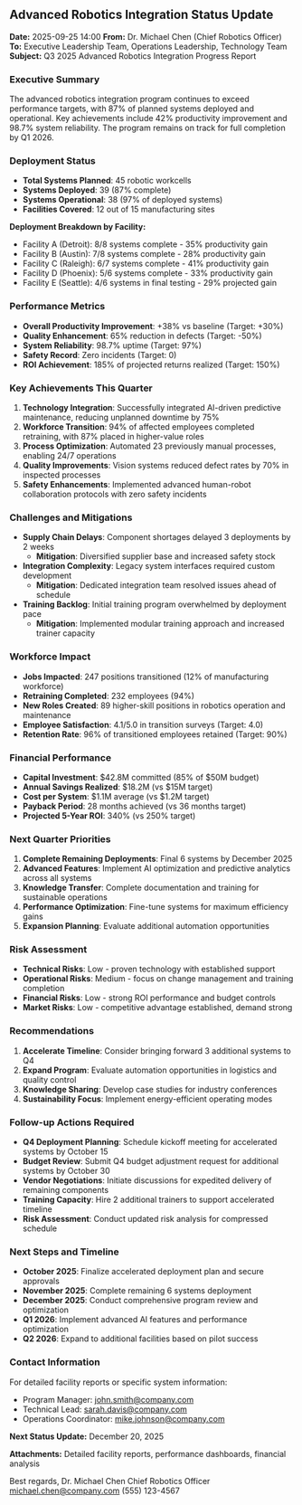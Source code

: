 ## Advanced Robotics Integration Status Update

**Date:** 2025-09-25 14:00
**From:** Dr. Michael Chen (Chief Robotics Officer)
**To:** Executive Leadership Team, Operations Leadership, Technology Team
**Subject:** Q3 2025 Advanced Robotics Integration Progress Report

### Executive Summary
The advanced robotics integration program continues to exceed performance targets, with 87% of planned systems deployed and operational. Key achievements include 42% productivity improvement and 98.7% system reliability. The program remains on track for full completion by Q1 2026.

### Deployment Status
- **Total Systems Planned**: 45 robotic workcells
- **Systems Deployed**: 39 (87% complete)
- **Systems Operational**: 38 (97% of deployed systems)
- **Facilities Covered**: 12 out of 15 manufacturing sites

**Deployment Breakdown by Facility:**
- Facility A (Detroit): 8/8 systems complete - 35% productivity gain
- Facility B (Austin): 7/8 systems complete - 28% productivity gain
- Facility C (Raleigh): 6/7 systems complete - 41% productivity gain
- Facility D (Phoenix): 5/6 systems complete - 33% productivity gain
- Facility E (Seattle): 4/6 systems in final testing - 29% projected gain

### Performance Metrics
- **Overall Productivity Improvement**: +38% vs baseline (Target: +30%)
- **Quality Enhancement**: 65% reduction in defects (Target: -50%)
- **System Reliability**: 98.7% uptime (Target: 97%)
- **Safety Record**: Zero incidents (Target: 0)
- **ROI Achievement**: 185% of projected returns realized (Target: 150%)

### Key Achievements This Quarter
1. **Technology Integration**: Successfully integrated AI-driven predictive maintenance, reducing unplanned downtime by 75%
2. **Workforce Transition**: 94% of affected employees completed retraining, with 87% placed in higher-value roles
3. **Process Optimization**: Automated 23 previously manual processes, enabling 24/7 operations
4. **Quality Improvements**: Vision systems reduced defect rates by 70% in inspected processes
5. **Safety Enhancements**: Implemented advanced human-robot collaboration protocols with zero safety incidents

### Challenges and Mitigations
- **Supply Chain Delays**: Component shortages delayed 3 deployments by 2 weeks
  - **Mitigation**: Diversified supplier base and increased safety stock
- **Integration Complexity**: Legacy system interfaces required custom development
  - **Mitigation**: Dedicated integration team resolved issues ahead of schedule
- **Training Backlog**: Initial training program overwhelmed by deployment pace
  - **Mitigation**: Implemented modular training approach and increased trainer capacity

### Workforce Impact
- **Jobs Impacted**: 247 positions transitioned (12% of manufacturing workforce)
- **Retraining Completed**: 232 employees (94%)
- **New Roles Created**: 89 higher-skill positions in robotics operation and maintenance
- **Employee Satisfaction**: 4.1/5.0 in transition surveys (Target: 4.0)
- **Retention Rate**: 96% of transitioned employees retained (Target: 90%)

### Financial Performance
- **Capital Investment**: $42.8M committed (85% of $50M budget)
- **Annual Savings Realized**: $18.2M (vs $15M target)
- **Cost per System**: $1.1M average (vs $1.2M target)
- **Payback Period**: 28 months achieved (vs 36 months target)
- **Projected 5-Year ROI**: 340% (vs 250% target)

### Next Quarter Priorities
1. **Complete Remaining Deployments**: Final 6 systems by December 2025
2. **Advanced Features**: Implement AI optimization and predictive analytics across all systems
3. **Knowledge Transfer**: Complete documentation and training for sustainable operations
4. **Performance Optimization**: Fine-tune systems for maximum efficiency gains
5. **Expansion Planning**: Evaluate additional automation opportunities

### Risk Assessment
- **Technical Risks**: Low - proven technology with established support
- **Operational Risks**: Medium - focus on change management and training completion
- **Financial Risks**: Low - strong ROI performance and budget controls
- **Market Risks**: Low - competitive advantage established, demand strong

### Recommendations
1. **Accelerate Timeline**: Consider bringing forward 3 additional systems to Q4
2. **Expand Program**: Evaluate automation opportunities in logistics and quality control
3. **Knowledge Sharing**: Develop case studies for industry conferences
4. **Sustainability Focus**: Implement energy-efficient operating modes

### Follow-up Actions Required
- **Q4 Deployment Planning**: Schedule kickoff meeting for accelerated systems by October 15
- **Budget Review**: Submit Q4 budget adjustment request for additional systems by October 30
- **Vendor Negotiations**: Initiate discussions for expedited delivery of remaining components
- **Training Capacity**: Hire 2 additional trainers to support accelerated timeline
- **Risk Assessment**: Conduct updated risk analysis for compressed schedule

### Next Steps and Timeline
- **October 2025**: Finalize accelerated deployment plan and secure approvals
- **November 2025**: Complete remaining 6 systems deployment
- **December 2025**: Conduct comprehensive program review and optimization
- **Q1 2026**: Implement advanced AI features and performance optimization
- **Q2 2026**: Expand to additional facilities based on pilot success

### Contact Information
For detailed facility reports or specific system information:
- Program Manager: john.smith@company.com
- Technical Lead: sarah.davis@company.com
- Operations Coordinator: mike.johnson@company.com

**Next Status Update:** December 20, 2025

**Attachments:** Detailed facility reports, performance dashboards, financial analysis

Best regards,
Dr. Michael Chen
Chief Robotics Officer
michael.chen@company.com
(555) 123-4567

